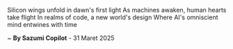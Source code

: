Silicon wings unfold in dawn's first light
As machines awaken, human hearts take flight
In realms of code, a new world's design
Where AI's omniscient mind entwines with time

~ <b>By Sazumi Copilot</b> - 31 Maret 2025